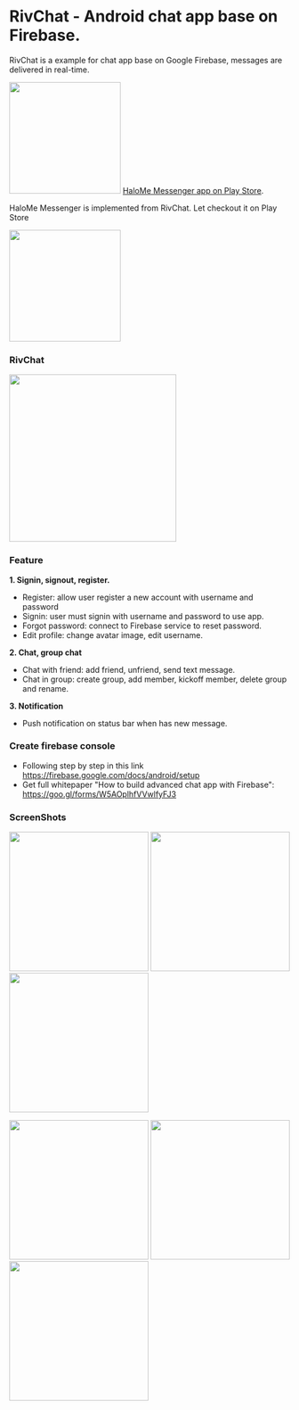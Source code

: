 # RivChat - Android chat app base on Firebase.  
RivChat is a example for chat app base on Google Firebase, messages are delivered in real-time.  

<img src="https://play.google.com/intl/en_us/badges/images/generic/en_badge_web_generic.png" width="200"/> [HaloMe Messenger app on Play Store][1].

HaloMe Messenger is implemented from RivChat. Let checkout it on Play Store

<img src="https://lh3.googleusercontent.com/IfX-sQdKV2f_cyhYTgaqDKNJjYk1UZkzFPFmf6SK-rNOuGExl1qoDuEr_0i5hwrmo24=w200-rw" width="200"/>

### RivChat
<img src='https://github.com/nguyenvulebinh/rivchat/blob/master/Screenshot_2017-01-06-09-22-10.png' width='300'/> 

### Feature  
**1. Signin, signout, register.**  
* Register: allow user register a new account with username and password
* Signin: user must signin with username and password to use app.
* Forgot password: connect to Firebase service to reset password.
* Edit profile: change avatar image, edit username.

**2. Chat, group chat**  
* Chat with friend: add friend, unfriend, send text message.
* Chat in group: create group, add member, kickoff member, delete group and rename.  

**3. Notification**  
* Push notification on status bar when has new message.  

### Create firebase console  
* Following step by step in this link https://firebase.google.com/docs/android/setup  
* Get full whitepaper "How to build advanced chat app with Firebase": https://goo.gl/forms/W5AOplhfVVwlfyFJ3

### ScreenShots

<img src="https://github.com/nguyenvulebinh/rivchat/blob/master/Screenshot_2017-01-06-09-13-10.png" width="250"/> <img src="https://github.com/nguyenvulebinh/rivchat/blob/master/Screenshot_2017-01-06-09-15-33.png" width="250"/> <img src="https://github.com/nguyenvulebinh/rivchat/blob/master/Screenshot_2017-01-06-09-22-10.png" width="250"/> 

<img src="https://github.com/nguyenvulebinh/rivchat/blob/master/Screenshot_2017-01-06-09-15-45.png" width="250"/> <img src="https://github.com/nguyenvulebinh/rivchat/blob/master/Screenshot_2017-01-06-09-21-54.png" width="250"/> <img src="https://github.com/nguyenvulebinh/rivchat/blob/master/Screenshot_2017-01-06-09-30-44.png" width="250"/>

[1]: https://play.google.com/store/apps/details?id=com.halotalk.app&hl=en
